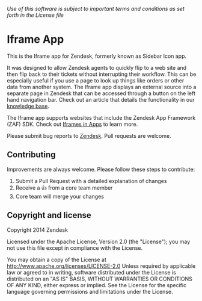 *Use of this software is subject to important terms and conditions as set forth in the License file*

Iframe App
=========================

This is the Iframe app for Zendesk, formerly known as Sidebar Icon app.

It was designed to allow Zendesk agents to quickly flip to a web site and then flip back to their tickets without interrupting their workflow. This can be especially useful if you use a page to look up things like orders or other data from another system. The Iframe app displays an external source into a separate page in Zendesk that can be accessed through a button on the left hand navigation bar. Check out an article that details the functionality in our [knowledge base](https://support.zendesk.com/entries/22051533-Sidebar-and-Text-apps-for-the-new-Zendesk).

The Iframe app supports websites that include the Zendesk App Framework (ZAF) SDK. Check out [Iframes in Apps](https://developer.zendesk.com/apps/docs/agent/iframes_in_apps) to learn more.

Please submit bug reports to [Zendesk](https://support.zendesk.com/requests/new). Pull requests are welcome.

## Contributing

Improvements are always welcome. Please follow these steps to contribute:

1. Submit a Pull Request with a detailed explanation of changes
2. Receive a :+1: from a core team member
3. Core team will merge your changes

## Copyright and license

Copyright 2014 Zendesk

Licensed under the Apache License, Version 2.0 (the "License"); you may not use this file except in compliance with the License.

You may obtain a copy of the License at
http://www.apache.org/licenses/LICENSE-2.0
Unless required by applicable law or agreed to in writing, software distributed under the License is distributed on an "AS IS" BASIS, WITHOUT WARRANTIES OR CONDITIONS OF ANY KIND, either express or implied. See the License for the specific language governing permissions and limitations under the License.
